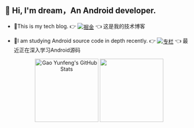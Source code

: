 ## 👋 Hi, I'm dream，An Android developer.

- 📝This is my tech blog. 👉 [<img align="center" src="https://img.shields.io/badge/掘金-9cf" alt="掘金" />](https://juejin.cn/user/501033033793543/posts) 👈 这是我的技术博客 

- 📖I am studying Android source code in depth recently. 👉 [<img align="center" src="https://img.shields.io/badge/专栏-9cf" alt="专栏" />](https://juejin.cn/column/7049277850855145509) 👈 最近正在深入学习Android源码

<div align="center">
  <img align="center" height="170vw" src="https://github-readme-stats.vercel.app/api?username=dreamgyf&theme=ayu-mirage&show_icons=true" alt="Gao Yunfeng's GitHub Stats"/>
  <img align="center" height="170vw" src="https://github-readme-stats.vercel.app/api/top-langs/?username=dreamgyf&layout=compact&theme=ayu-mirage" />
</div>
